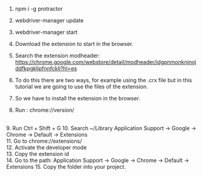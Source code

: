 1. npm i -g protractor
2. webdriver-manager update
3. webdriver-manager start

4. Download the extension to start in the browser.

5. Search the extension modheader: https://chrome.google.com/webstore/detail/modheader/idgpnmonknjnojddfkpgkljpfnnfcklj?hl=es

6. To do this there are two ways, for example using the .crx file but in this tutorial we are going to use the files of the extension.

7. So we have to install the extension in the browser.

8. Run : chrome://version/
</br>
9. Run  Ctrl + Shift + G
10. Search ~/Library
Application Support -> Google -> Chrome -> Default -> Extensions
</br>
11. Go to chrome://extensions/
</br>
12. Activate the developer mode
</br>
13. Copy the extension id
</br>
14. Go to the path:
Application Support -> Google -> Chrome -> Default -> Extensions
15. Copy the folder into your project.





